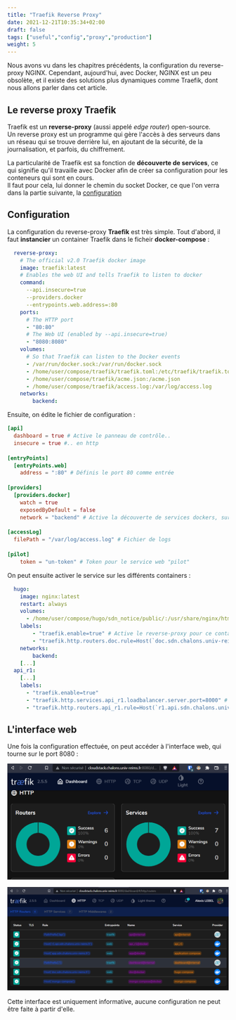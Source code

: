 ```yaml
---
title: "Traefik Reverse Proxy"
date: 2021-12-21T10:35:34+02:00
draft: false
tags: ["useful","config","proxy","production"]
weight: 5
---
```


Nous avons vu dans les chapitres précédents, la configuration du reverse-proxy NGINX. Cependant, aujourd'hui, avec Docker, NGINX est un peu obsolète, et il existe des solutions plus dynamiques comme Traefik, dont nous allons parler dans cet article.

## Le reverse proxy Traefik

Traefik est un __reverse-proxy__ (aussi appelé _edge router_) open-source. \
Un reverse proxy est un programme qui gère l'accès à des serveurs dans un réseau qui se trouve derrière lui, en ajoutant de la sécurité, de la journalisation, et parfois, du chiffrement.

La particularité de Traefik est sa fonction de __découverte de services__, ce qui signifie qu'il travaille avec Docker afin de créer sa configuration pour les conteneurs qui sont en cours. \
Il faut pour cela, lui donner le chemin du socket Docker, ce que l'on verra dans la partie suivante, la <ins>configuration</ins>

## Configuration

La configuration du reverse-proxy __Traefik__ est très simple. Tout d'abord, il faut __instancier__ un container Traefik dans le ficheir __docker-compose__ :

```yaml
  reverse-proxy:
    # The official v2.0 Traefik docker image
    image: traefik:latest
    # Enables the web UI and tells Traefik to listen to docker
    command:
      --api.insecure=true
      --providers.docker
      --entrypoints.web.address=:80
    ports:
      # The HTTP port
      - "80:80"
      # The Web UI (enabled by --api.insecure=true)
      - "8080:8080"
    volumes:
      # So that Traefik can listen to the Docker events
      - /var/run/docker.sock:/var/run/docker.sock
      - /home/user/compose/traefik/traefik.toml:/etc/traefik/traefik.toml
      - /home/user/compose/traefik/acme.json:/acme.json
      - /home/user/compose/traefik/access.log:/var/log/access.log
    networks:
        backend:
```

Ensuite, on édite le fichier de configuration :

```toml
[api]
  dashboard = true # Active le panneau de contrôle..
  insecure = true #.. en http

[entryPoints]
  [entryPoints.web]
    address = ":80" # Définis le port 80 comme entrée

[providers]
  [providers.docker]
    watch = true
    exposedByDefault = false
    network = "backend" # Active la découverte de services dockers, sur le réseau "backend"

[accessLog]
  filePath = "/var/log/access.log" # Fichier de logs

[pilot]
    token = "un-token" # Token pour le service web "pilot"
```

On peut ensuite activer le service sur les différents containers :

```yaml
  hugo:
    image: nginx:latest
    restart: always
    volumes:
      - /home/user/compose/hugo/sdn_notice/public/:/usr/share/nginx/html/
    labels:
        - "traefik.enable=true" # Active le reverse-proxy pour ce container
        - "traefik.http.routers.doc.rule=Host(`doc.sdn.chalons.univ-reims.fr`)" # Permet de définir l'URL d'accès
    networks:
        backend:
    [...]
  api_r1:
    [...]
    labels:
      - "traefik.enable=true"
      - "traefik.http.services.api_r1.loadbalancer.server.port=8000" # Permet de spécifier le port cible
      - "traefik.http.routers.api_r1.rule=Host(`r1.api.sdn.chalons.univ-reims.fr`)"
```

## L'interface web

Une fois la configuration effectuée, on peut accéder à l'interface web, qui tourne sur le port 8080 :

![dashboard1](../../images/dashboard1.png)

![dashboard21](../../images/dashboard2.png)

Cette interface est uniquement informative, aucune configuration ne peut être faite à partir d'elle.